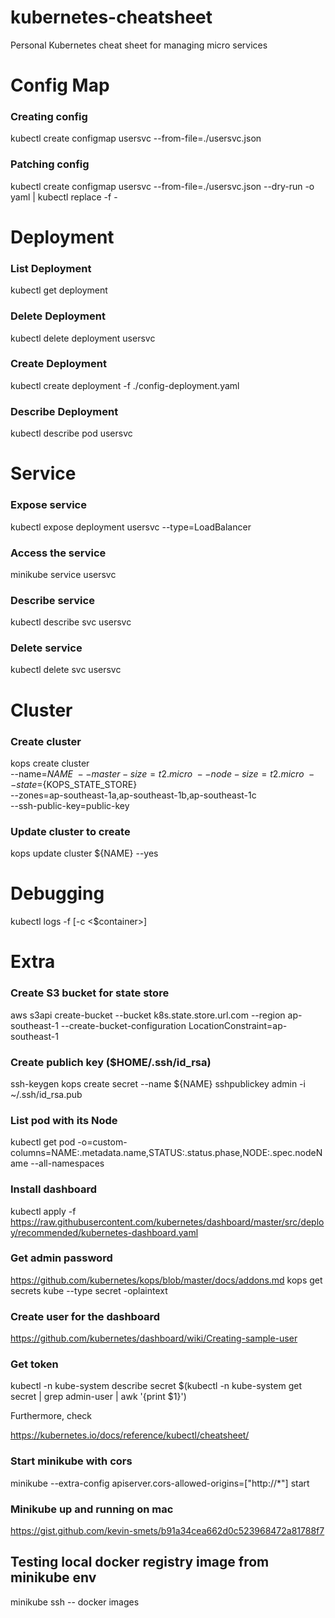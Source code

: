 # kubernetes-cheatsheet
Personal Kubernetes cheat sheet for managing micro services 


# Config Map

### Creating config
kubectl create configmap usersvc --from-file=./usersvc.json

### Patching config
kubectl create configmap usersvc --from-file=./usersvc.json --dry-run -o yaml | kubectl replace -f -


# Deployment

### List Deployment
kubectl get deployment

### Delete Deployment
kubectl delete deployment usersvc

### Create Deployment
kubectl create deployment -f ./config-deployment.yaml

### Describe Deployment
kubectl describe pod usersvc

# Service

### Expose service
kubectl expose deployment usersvc --type=LoadBalancer

### Access the service
minikube service usersvc

### Describe service
kubectl describe svc usersvc

### Delete service
kubectl delete svc usersvc

# Cluster

### Create cluster
kops create cluster \
--name=${NAME} \
--master-size=t2.micro \
--node-size=t2.micro \
--state=${KOPS_STATE_STORE} \
--zones=ap-southeast-1a,ap-southeast-1b,ap-southeast-1c \
--ssh-public-key=public-key

### Update cluster to create
kops update cluster ${NAME} --yes

# Debugging
kubectl logs -f <name> [-c <$container>]
  
# Extra

### Create S3 bucket for state store
aws s3api create-bucket --bucket k8s.state.store.url.com --region ap-southeast-1 --create-bucket-configuration LocationConstraint=ap-southeast-1

### Create publich key ($HOME/.ssh/id_rsa)
ssh-keygen
kops create secret --name ${NAME} sshpublickey admin -i ~/.ssh/id_rsa.pub

### List pod with its Node
kubectl get pod -o=custom-columns=NAME:.metadata.name,STATUS:.status.phase,NODE:.spec.nodeName --all-namespaces

### Install dashboard
kubectl apply -f https://raw.githubusercontent.com/kubernetes/dashboard/master/src/deploy/recommended/kubernetes-dashboard.yaml

### Get admin password
https://github.com/kubernetes/kops/blob/master/docs/addons.md
kops get secrets kube --type secret -oplaintext

### Create user for the dashboard
https://github.com/kubernetes/dashboard/wiki/Creating-sample-user

### Get token
kubectl -n kube-system describe secret $(kubectl -n kube-system get secret | grep admin-user | awk '{print $1}')

Furthermore, check

https://kubernetes.io/docs/reference/kubectl/cheatsheet/

### Start minikube with cors
minikube --extra-config apiserver.cors-allowed-origins=["http://*"] start

### Minikube up and running on mac 
https://gist.github.com/kevin-smets/b91a34cea662d0c523968472a81788f7

## Testing local docker registry image from minikube env
minikube ssh -- docker images
